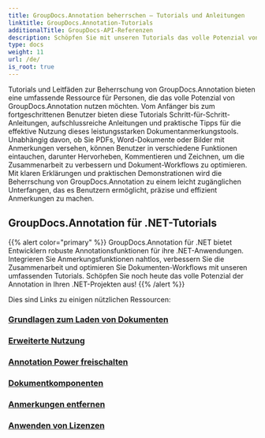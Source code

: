 ```yaml
---
title: GroupDocs.Annotation beherrschen – Tutorials und Anleitungen
linktitle: GroupDocs.Annotation-Tutorials
additionalTitle: GroupDocs-API-Referenzen
description: Schöpfen Sie mit unseren Tutorials das volle Potenzial von GroupDocs.Annotation aus. Verbessern Sie die Zusammenarbeit und optimieren Sie Arbeitsabläufe mit umfassenden Anleitungen und Tipps.
type: docs
weight: 11
url: /de/
is_root: true
---
```


Tutorials und Leitfäden zur Beherrschung von GroupDocs.Annotation bieten eine umfassende Ressource für Personen, die das volle Potenzial von GroupDocs.Annotation nutzen möchten. Vom Anfänger bis zum fortgeschrittenen Benutzer bieten diese Tutorials Schritt-für-Schritt-Anleitungen, aufschlussreiche Anleitungen und praktische Tipps für die effektive Nutzung dieses leistungsstarken Dokumentanmerkungstools. Unabhängig davon, ob Sie PDFs, Word-Dokumente oder Bilder mit Anmerkungen versehen, können Benutzer in verschiedene Funktionen eintauchen, darunter Hervorheben, Kommentieren und Zeichnen, um die Zusammenarbeit zu verbessern und Dokument-Workflows zu optimieren. Mit klaren Erklärungen und praktischen Demonstrationen wird die Beherrschung von GroupDocs.Annotation zu einem leicht zugänglichen Unterfangen, das es Benutzern ermöglicht, präzise und effizient Anmerkungen zu machen.

## GroupDocs.Annotation für .NET-Tutorials
{{% alert color="primary" %}}
GroupDocs.Annotation für .NET bietet Entwicklern robuste Annotationsfunktionen für ihre .NET-Anwendungen. Integrieren Sie Anmerkungsfunktionen nahtlos, verbessern Sie die Zusammenarbeit und optimieren Sie Dokumenten-Workflows mit unseren umfassenden Tutorials. Schöpfen Sie noch heute das volle Potenzial der Annotation in Ihren .NET-Projekten aus!
{{% /alert %}}

Dies sind Links zu einigen nützlichen Ressourcen:
 
### [Grundlagen zum Laden von Dokumenten](./net/document-loading-essentials/)
### [Erweiterte Nutzung](./net/advanced-usage/)
### [Annotation Power freischalten](./net/unlocking-annotation-power/)
### [Dokumentkomponenten](./net/document-components/)
### [Anmerkungen entfernen](./net/removing-annotations/)
### [Anwenden von Lizenzen](./net/applying-licenses/)


